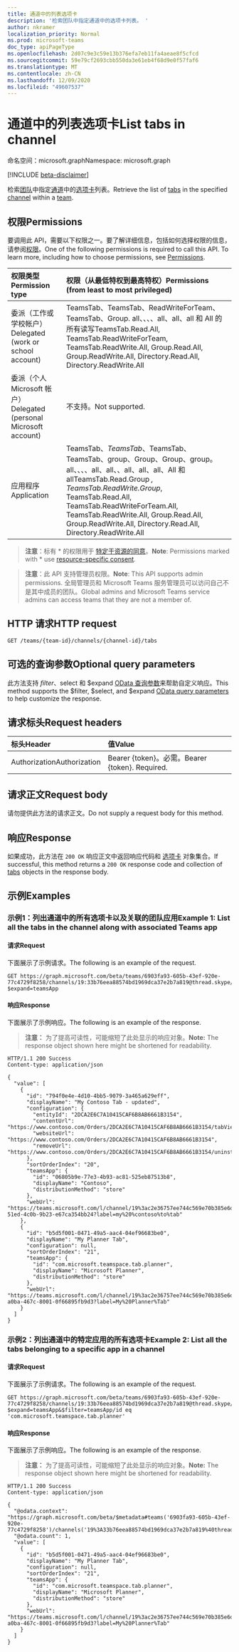 ```yaml
---
title: 通道中的列表选项卡
description: '检索团队中指定通道中的选项卡列表。 '
author: nkramer
localization_priority: Normal
ms.prod: microsoft-teams
doc_type: apiPageType
ms.openlocfilehash: 2d07c9e3c59e13b376efa7eb11fa4aeae8f5cfcd
ms.sourcegitcommit: 59e79cf2693cbb550da3e61eb4f68d9e0f57faf6
ms.translationtype: MT
ms.contentlocale: zh-CN
ms.lasthandoff: 12/09/2020
ms.locfileid: "49607537"
---
```

# <a name="list-tabs-in-channel"></a><span data-ttu-id="24c35-103">通道中的列表选项卡</span><span class="sxs-lookup"><span data-stu-id="24c35-103">List tabs in channel</span></span>

<span data-ttu-id="24c35-104">命名空间：microsoft.graph</span><span class="sxs-lookup"><span data-stu-id="24c35-104">Namespace: microsoft.graph</span></span>

[!INCLUDE [beta-disclaimer](../../includes/beta-disclaimer.md)]

<span data-ttu-id="24c35-105">检索[团队](../resources/team.md)中指定[通道](../resources/channel.md)中的[选项卡](../resources/teamstab.md)列表。</span><span class="sxs-lookup"><span data-stu-id="24c35-105">Retrieve the list of [tabs](../resources/teamstab.md) in the specified [channel](../resources/channel.md) within a [team](../resources/team.md).</span></span> 

## <a name="permissions"></a><span data-ttu-id="24c35-106">权限</span><span class="sxs-lookup"><span data-stu-id="24c35-106">Permissions</span></span>
<span data-ttu-id="24c35-p101">要调用此 API，需要以下权限之一。要了解详细信息，包括如何选择权限的信息，请参阅[权限](/graph/permissions-reference)。</span><span class="sxs-lookup"><span data-stu-id="24c35-p101">One of the following permissions is required to call this API. To learn more, including how to choose permissions, see [Permissions](/graph/permissions-reference).</span></span>

|<span data-ttu-id="24c35-109">权限类型</span><span class="sxs-lookup"><span data-stu-id="24c35-109">Permission type</span></span>      | <span data-ttu-id="24c35-110">权限（从最低特权到最高特权）</span><span class="sxs-lookup"><span data-stu-id="24c35-110">Permissions (from least to most privileged)</span></span>              |
|:--------------------|:---------------------------------------------------------|
|<span data-ttu-id="24c35-111">委派（工作或学校帐户）</span><span class="sxs-lookup"><span data-stu-id="24c35-111">Delegated (work or school account)</span></span> | <span data-ttu-id="24c35-112">TeamsTab、TeamsTab、ReadWriteForTeam、TeamsTab、Group. all、、、、all、all、all 和 All 的所有读写</span><span class="sxs-lookup"><span data-stu-id="24c35-112">TeamsTab.Read.All, TeamsTab.ReadWriteForTeam, TeamsTab.ReadWrite.All, Group.Read.All, Group.ReadWrite.All, Directory.Read.All, Directory.ReadWrite.All</span></span> |
|<span data-ttu-id="24c35-113">委派（个人 Microsoft 帐户）</span><span class="sxs-lookup"><span data-stu-id="24c35-113">Delegated (personal Microsoft account)</span></span> | <span data-ttu-id="24c35-114">不支持。</span><span class="sxs-lookup"><span data-stu-id="24c35-114">Not supported.</span></span>    |
|<span data-ttu-id="24c35-115">应用程序</span><span class="sxs-lookup"><span data-stu-id="24c35-115">Application</span></span> | <span data-ttu-id="24c35-116">TeamsTab、*TeamsTab*、TeamsTab、TeamsTab、group、Group、Group、group。 all、、、、all、all、、all、all、all、All 和 all</span><span class="sxs-lookup"><span data-stu-id="24c35-116">TeamsTab.Read.Group *, TeamsTab.ReadWrite.Group*, TeamsTab.Read.All, TeamsTab.ReadWriteForTeam.All, TeamsTab.ReadWrite.All, Group.Read.All, Group.ReadWrite.All, Directory.Read.All, Directory.ReadWrite.All</span></span> |

> <span data-ttu-id="24c35-117">**注意**：标有 \* 的权限用于 [特定于资源的同意]( https://aka.ms/teams-rsc)。</span><span class="sxs-lookup"><span data-stu-id="24c35-117">**Note**: Permissions marked with \* use [resource-specific consent]( https://aka.ms/teams-rsc).</span></span>

> <span data-ttu-id="24c35-118">**注意**：此 API 支持管理员权限。</span><span class="sxs-lookup"><span data-stu-id="24c35-118">**Note**: This API supports admin permissions.</span></span> <span data-ttu-id="24c35-119">全局管理员和 Microsoft Teams 服务管理员可以访问自己不是其中成员的团队。</span><span class="sxs-lookup"><span data-stu-id="24c35-119">Global admins and Microsoft Teams service admins can access teams that they are not a member of.</span></span>

## <a name="http-request"></a><span data-ttu-id="24c35-120">HTTP 请求</span><span class="sxs-lookup"><span data-stu-id="24c35-120">HTTP request</span></span>

```http
GET /teams/{team-id}/channels/{channel-id}/tabs
```

## <a name="optional-query-parameters"></a><span data-ttu-id="24c35-121">可选的查询参数</span><span class="sxs-lookup"><span data-stu-id="24c35-121">Optional query parameters</span></span>

<span data-ttu-id="24c35-122">此方法支持 $filter、$select 和 $expand [OData 查询参数](/graph/query-parameters)来帮助自定义响应。</span><span class="sxs-lookup"><span data-stu-id="24c35-122">This method supports the $filter, $select, and $expand [OData query parameters](/graph/query-parameters) to help customize the response.</span></span>

## <a name="request-headers"></a><span data-ttu-id="24c35-123">请求标头</span><span class="sxs-lookup"><span data-stu-id="24c35-123">Request headers</span></span>
| <span data-ttu-id="24c35-124">标头</span><span class="sxs-lookup"><span data-stu-id="24c35-124">Header</span></span>       | <span data-ttu-id="24c35-125">值</span><span class="sxs-lookup"><span data-stu-id="24c35-125">Value</span></span> |
|:---------------|:--------|
| <span data-ttu-id="24c35-126">Authorization</span><span class="sxs-lookup"><span data-stu-id="24c35-126">Authorization</span></span>  | <span data-ttu-id="24c35-p103">Bearer {token}。必需。</span><span class="sxs-lookup"><span data-stu-id="24c35-p103">Bearer {token}. Required.</span></span>  |

## <a name="request-body"></a><span data-ttu-id="24c35-129">请求正文</span><span class="sxs-lookup"><span data-stu-id="24c35-129">Request body</span></span>
<span data-ttu-id="24c35-130">请勿提供此方法的请求正文。</span><span class="sxs-lookup"><span data-stu-id="24c35-130">Do not supply a request body for this method.</span></span>

## <a name="response"></a><span data-ttu-id="24c35-131">响应</span><span class="sxs-lookup"><span data-stu-id="24c35-131">Response</span></span>
<span data-ttu-id="24c35-132">如果成功，此方法在 `200 OK` 响应正文中返回响应代码和 [选项卡](../resources/teamstab.md) 对象集合。</span><span class="sxs-lookup"><span data-stu-id="24c35-132">If successful, this method returns a `200 OK` response code and collection of [tabs](../resources/teamstab.md) objects in the response body.</span></span>

## <a name="examples"></a><span data-ttu-id="24c35-133">示例</span><span class="sxs-lookup"><span data-stu-id="24c35-133">Examples</span></span>

### <a name="example-1-list-all-the-tabs-in-the-channel-along-with-associated-teams-app"></a><span data-ttu-id="24c35-134">示例1：列出通道中的所有选项卡以及关联的团队应用</span><span class="sxs-lookup"><span data-stu-id="24c35-134">Example 1: List all the tabs in the channel along with associated Teams app</span></span>
#### <a name="request"></a><span data-ttu-id="24c35-135">请求</span><span class="sxs-lookup"><span data-stu-id="24c35-135">Request</span></span>
<span data-ttu-id="24c35-136">下面展示了示例请求。</span><span class="sxs-lookup"><span data-stu-id="24c35-136">The following is an example of the request.</span></span>

<!-- {
  "blockType": "request",
  "name": "list_tabs_in_channel"
}
-->

```http
GET https://graph.microsoft.com/beta/teams/6903fa93-605b-43ef-920e-77c4729f8258/channels/19:33b76eea88574bd1969dca37e2b7a819@thread.skype/tabs?$expand=teamsApp
```

#### <a name="response"></a><span data-ttu-id="24c35-137">响应</span><span class="sxs-lookup"><span data-stu-id="24c35-137">Response</span></span>
<span data-ttu-id="24c35-138">下面展示了示例响应。</span><span class="sxs-lookup"><span data-stu-id="24c35-138">The following is an example of the response.</span></span>
><span data-ttu-id="24c35-139">**注意：** 为了提高可读性，可能缩短了此处显示的响应对象。</span><span class="sxs-lookup"><span data-stu-id="24c35-139">**Note:** The response object shown here might be shortened for readability.</span></span> 

<!-- {
  "blockType": "response",
  "truncated": true,
  "@odata.type": "Collection(microsoft.graph.teamsTab)"
}
-->

```http
HTTP/1.1 200 Success
Content-type: application/json

{
  "value": [
    {
      "id": "794f0e4e-4d10-4bb5-9079-3a465a629eff",
      "displayName": "My Contoso Tab - updated",
      "configuration": {
        "entityId": "2DCA2E6C7A10415CAF6B8AB6661B3154",
        "contentUrl": "https://www.contoso.com/Orders/2DCA2E6C7A10415CAF6B8AB6661B3154/tabView",
        "websiteUrl": "https://www.contoso.com/Orders/2DCA2E6C7A10415CAF6B8AB6661B3154",
        "removeUrl": "https://www.contoso.com/Orders/2DCA2E6C7A10415CAF6B8AB6661B3154/uninstallTab"
      },
      "sortOrderIndex": "20",
      "teamsApp": {
        "id": "06805b9e-77e3-4b93-ac81-525eb87513b8",
        "displayName": "Contoso",
        "distributionMethod": "store"
      },
      "webUrl": "https://teams.microsoft.com/l/channel/19%3ac2e36757ee744c569e70b385e6dd79b6%40thread.skype/tab%3a%3afd736d46-51ed-4c0b-9b23-e67ca354bb24?label=my%20%contoso%to%tab"
    },
    {
      "id": "b5d5f001-0471-49a5-aac4-04ef96683be0",
      "displayName": "My Planner Tab",
      "configuration": null,
      "sortOrderIndex": "21",
      "teamsApp": {
        "id": "com.microsoft.teamspace.tab.planner",
        "displayName": "Microsoft Planner",
        "distributionMethod": "store"
      },
      "webUrl": "https://teams.microsoft.com/l/channel/19%3ac2e36757ee744c569e70b385e6dd79b6%40thread.skype/tab%3a%3a3709b35c-a0ba-467c-8001-0f66895fb9d3?label=My%20Planner%Tab"
    }
  ]
}
```

### <a name="example-2-list-all-the-tabs-belonging-to-a-specific-app-in-a-channel"></a><span data-ttu-id="24c35-140">示例2：列出通道中的特定应用的所有选项卡</span><span class="sxs-lookup"><span data-stu-id="24c35-140">Example 2: List all the tabs belonging to a specific app in a channel</span></span>
#### <a name="request"></a><span data-ttu-id="24c35-141">请求</span><span class="sxs-lookup"><span data-stu-id="24c35-141">Request</span></span>
<span data-ttu-id="24c35-142">下面展示了示例请求。</span><span class="sxs-lookup"><span data-stu-id="24c35-142">The following is an example of the request.</span></span>

<!-- {
  "blockType": "request",
  "name": "list_tabs_in_channel_app_filter"
}
-->

```http
GET https://graph.microsoft.com/beta/teams/6903fa93-605b-43ef-920e-77c4729f8258/channels/19:33b76eea88574bd1969dca37e2b7a819@thread.skype/tabs?$expand=teamsApp&$filter=teamsApp/id eq 'com.microsoft.teamspace.tab.planner'
```

#### <a name="response"></a><span data-ttu-id="24c35-143">响应</span><span class="sxs-lookup"><span data-stu-id="24c35-143">Response</span></span>
<span data-ttu-id="24c35-144">下面展示了示例响应。</span><span class="sxs-lookup"><span data-stu-id="24c35-144">The following is an example of the response.</span></span>
><span data-ttu-id="24c35-145">**注意：** 为了提高可读性，可能缩短了此处显示的响应对象。</span><span class="sxs-lookup"><span data-stu-id="24c35-145">**Note:** The response object shown here might be shortened for readability.</span></span> 

<!-- {
  "blockType": "response",
  "truncated": true,
  "@odata.type": "Collection(microsoft.graph.teamsTab)"
}
-->

```http
HTTP/1.1 200 Success
Content-type: application/json

{
  "@odata.context": "https://graph.microsoft.com/beta/$metadata#teams('6903fa93-605b-43ef-920e-77c4729f8258')/channels('19%3A33b76eea88574bd1969dca37e2b7a819%40thread.skype')/tabs(teamsApp())",
  "@odata.count": 1,
  "value": [
    {
      "id": "b5d5f001-0471-49a5-aac4-04ef96683be0",
      "displayName": "My Planner Tab",
      "configuration": null,
      "sortOrderIndex": "21",
      "teamsApp": {
        "id": "com.microsoft.teamspace.tab.planner",
        "displayName": "Microsoft Planner",
        "distributionMethod": "store"
      },
      "webUrl": "https://teams.microsoft.com/l/channel/19%3ac2e36757ee744c569e70b385e6dd79b6%40thread.skype/tab%3a%3a3709b35c-a0ba-467c-8001-0f66895fb9d3?label=My%20Planner%Tab"
    }
  ]
}
```

<!-- uuid: 8fcb5dbc-d5aa-4681-8e31-b001d5168d79
2015-10-25 14:57:30 UTC -->
<!--
{
  "type": "#page.annotation",
  "description": "List all tabs in channel",
  "keywords": "",
  "section": "documentation",
  "tocPath": "",
  "suppressions": []
}
-->


